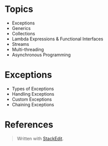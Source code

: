 
# Topics

- Exceptions
- Generics
- Collections
- Lambda Expressions & Functional Interfaces
- Streams
- Multi-threading
- Asynchronous Programming

# Exceptions


- Types of Exceptions
- Handling Exceptions
- Custom Exceptions
- Chaining Exceptions


# References



> Written with [StackEdit](https://stackedit.io/).
<!--stackedit_data:
eyJoaXN0b3J5IjpbLTE5MDM3NzU5NjMsMTQ1MTk3NTA4Nl19
-->